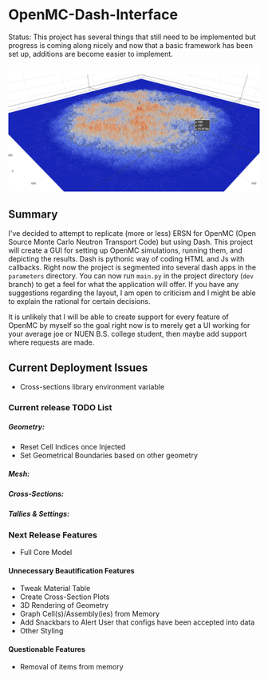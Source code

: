 # OpenMC-Dash-Interface
Status: This project has several things that still need to be implemented but progress is coming along nicely and now 
that a basic framework has been set up, additions are become easier to implement.  

![alt text](outputs/Score.png)

## Summary
I've decided to attempt to replicate (more or less) ERSN for OpenMC (Open Source Monte Carlo Neutron Transport Code) 
but using Dash. This project will create a GUI for setting up OpenMC simulations, running them, and depicting the results. 
Dash is pythonic way of coding HTML and Js with callbacks. Right now the project is segmented into several dash apps in 
the `parameters` directory. You can now run `main.py` in the project directory (`dev` branch) to get a feel for what the application will
offer. If you have any suggestions regarding the layout, I am open to criticism and I might be able to explain the rational
for certain decisions.

It is unlikely that I will be able to create support for every feature of OpenMC by myself so the goal right now is to 
merely get a UI working for your average joe or NUEN B.S. college student, then maybe add support where requests 
are made. 

## Current Deployment Issues
- Cross-sections library environment variable

### Current release TODO List
##### Geometry:
- Reset Cell Indices once Injected
- Set Geometrical Boundaries based on other geometry
##### Mesh:
##### Cross-Sections:
##### Tallies & Settings:

### Next Release Features
- Full Core Model

#### Unnecessary Beautification Features
- Tweak Material Table
- Create Cross-Section Plots
- 3D Rendering of Geometry
- Graph Cell(s)/Assembly(ies) from Memory
- Add Snackbars to Alert User that configs have been accepted into data
- Other Styling

#### Questionable Features
- Removal of items from memory
